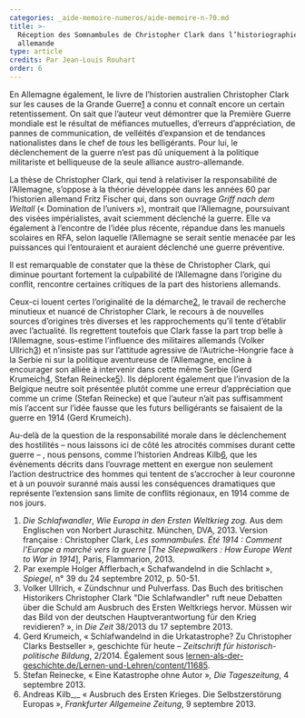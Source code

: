 ```yaml
---
categories: _aide-memoire-numeros/aide-memoire-n-70.md
title: >-
  Réception des Somnambules de Christopher Clark dans l’historiographie
  allemande
type: article
credits: Par Jean-Louis Rouhart
order: 6
---
```

En Allemagne également, le livre de l’historien australien Christopher Clark sur les causes de la Grande Guerre[1](#footnote-1) a connu et connaît encore un certain retentissement. On sait que l’auteur veut démontrer que la Première Guerre mondiale est le résultat de méfiances mutuelles, d’erreurs d’appréciation, de pannes de communication, de velléités d’expansion et de tendances nationalistes dans le chef de _tous_ les belligérants. Pour lui, le déclenchement de la guerre n’est pas dû uniquement à la politique militariste et belliqueuse de la seule alliance austro-allemande.

La thèse de Christopher Clark, qui tend à relativiser la responsabilité de l’Allemagne, s’oppose à la théorie développée dans les années 60 par l’historien allemand Fritz Fischer qui, dans son ouvrage _Griff nach dem Weltall_ (« Domination de l’univers »), montrait que l’Allemagne, poursuivant des visées impérialistes, avait sciemment déclenché la guerre. Elle va également à l’encontre de l’idée plus récente, répandue dans les manuels scolaires en RFA, selon laquelle l’Allemagne se serait sentie menacée par les puissances qui l’entouraient et auraient déclenché une guerre préventive.

Il est remarquable de constater que la thèse de Christopher Clark, qui diminue pourtant fortement la culpabilité de l’Allemagne dans l’origine du conflit, rencontre certaines critiques de la part des historiens allemands.

Ceux-ci louent certes l’originalité de la démarche[2](#footnote-2), le travail de recherche minutieux et nuancé de Christopher Clark, le recours à de nouvelles sources d’origines très diverses et les rapprochements qu’il tente d’établir avec l’actualité. Ils regrettent toutefois que Clark fasse la part trop belle à l’Allemagne, sous-estime l’influence des militaires allemands (Volker Ullrich[3](#footnote-3)) et n’insiste pas sur l’attitude agressive de l’Autriche-Hongrie face à la Serbie ni sur la politique aventureuse de l’Allemagne, encline à encourager son alliée à intervenir dans cette même Serbie (Gerd Krumeich[4](#footnote-4), Stefan Reinecke[5](#footnote-5)). Ils déplorent également que l’invasion de la Belgique neutre soit présentée plutôt comme une erreur d’appréciation que comme un crime (Stefan Reinecke) et que l’auteur n’ait pas suffisamment mis l’accent sur l’idée fausse que les futurs belligérants se faisaient de la guerre en 1914 (Gerd Krumeich).    

Au-delà de la question de la responsabilité morale dans le déclenchement des hostilités – nous laissons ici de côté les atrocités commises durant cette guerre – , nous pensons, comme l’historien Andreas Kilb[6](#footnote-6), que les évènements décrits dans l’ouvrage mettent en exergue non seulement l’action destructrice des hommes qui tentent de s’accrocher à leur couronne et à un pouvoir suranné mais aussi les conséquences dramatiques que représente l’extension sans limite de conflits régionaux, en 1914 comme de nos jours.

1. _Die Schlafwandler_, _Wie Europa in den Ersten Weltkrieg zog._ Aus dem Englischen von Norbert Juraschitz. München, DVA, 2013\. Version française : Christopher Clark, _Les somnambules. Été 1914 : Comment l'Europe a marché vers la guerre_ [_The Sleepwalkers : How Europe Went to War in 1914_], Paris, Flammarion, 2013.
2. Par exemple Holger Afflerbach,« Schafwandelnd in die Schlacht », _Spiegel_, n° 39 du 24 septembre 2012, p. 50-51.
3. Volker Ullrich, « Zündschnur und Pulverfass. Das Buch des britischen Historikers Christopher Clark "Die Schlafwandler" ruft neue Debatten über die Schuld am Ausbruch des Ersten Weltkriegs hervor. Müssen wir das Bild von der deutschen Hauptverantwortung für den Krieg revidieren? », in _Die Zeit_ 38/2013 du 17 septembre 2013.
4. Gerd Krumeich, « Schlafwandelnd in die Urkatastrophe? Zu Christopher Clarks Bestseller », geschichte für heute – _Zeitschrift für historisch-politische Bildung_, 2/2014\. Également sous [lernen-als-der-geschichte.de/Lernen-und-Lehren/content/11685](http://lernen-aus-der-geschichte.de/Lernen-und-Lehren/content/11685).
5. Stefan Reinecke, « Eine Katastrophe ohne Autor »_,_ _Die Tageszeitung_, 4 septembre 2013.
6. Andreas Kilb_,_ « Ausbruch des Ersten Krieges. Die Selbstzerstörung Europas », _Frankfurter Allgemeine Zeitung_, 9 septembre 2013.
